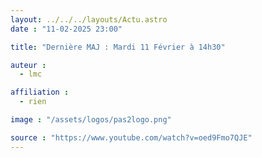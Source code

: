 ```yaml
---
layout: ../../../layouts/Actu.astro
date : "11-02-2025 23:00"

title: "Dernière MAJ : Mardi 11 Février à 14h30"

auteur :
  - lmc

affiliation :
  - rien

image : "/assets/logos/pas2logo.png"

source : "https://www.youtube.com/watch?v=oed9Fmo7QJE"
---
```

